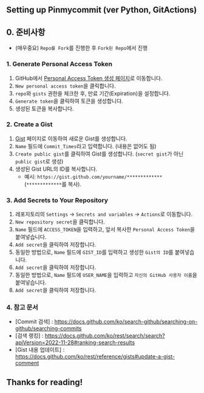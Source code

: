 ## Setting up Pinmycommit (ver Python, GitActions)

## 0. 준비사항
- (매우중요) `Repo를 Fork`를 진행한 후 `Fork된 Repo`에서 진행

### 1. Generate Personal Access Token
1. GitHub에서 [Personal Access Token 생성 페이지](https://github.com/settings/tokens)로 이동합니다.
2. `New personal access token`을 클릭합니다.
3. `repo`와 `gists` 권한을 체크한 후, 만료 기간(Expiration)을 설정합니다.
4. `Generate token`을 클릭하여 토큰을 생성합니다.
5. 생성된 토큰을 복사합니다.

### 2. Create a Gist
1. [Gist](https://gist.github.com/) 페이지로 이동하여 새로운 Gist를 생성합니다.
2. `Name` 필드에 `Commit_Times`라고 입력합니다. (내용은 없어도 됨)
3. `Create public gist`를 클릭하여 Gist를 생성합니다. (`secret gist`가 아닌 `public gist`로 생성)
4. 생성된 Gist URL의 ID를 복사합니다.
   - 예시: `https://gist.github.com/yourname/*************` (`*************`를 복사).

### 3. Add Secrets to Your Repository
1. 레포지토리의 `Settings` -> `Secrets and variables` -> `Actions`로 이동합니다.
2. `New repository secret`을 클릭합니다.
3. `Name` 필드에 `ACCESS_TOKEN`을 입력하고, 앞서 복사한 `Personal Access Token`을 붙여넣습니다.
4. `Add secret`을 클릭하여 저장합니다.
5. 동일한 방법으로, `Name` 필드에 `GIST_ID`를 입력하고 생성한 `Gist의 ID`를 붙여넣습니다.
6. `Add secret`을 클릭하여 저장합니다.
7. 동일한 방법으로, `Name` 필드에 `USER_NAME`을 입력하고 `자신의 GitHub 사용자 이름`을 붙여넣습니다.
8. `Add secret`을 클릭하여 저장합니다.

### 4. 참고 문서
- [Commit 검색] : https://docs.github.com/ko/search-github/searching-on-github/searching-commits
- [검색 랭킹] : https://docs.github.com/ko/rest/search/search?apiVersion=2022-11-28#ranking-search-results
- [Gist 내용 업데이트] : https://docs.github.com/ko/rest/reference/gists#update-a-gist-comment

## Thanks for reading!
